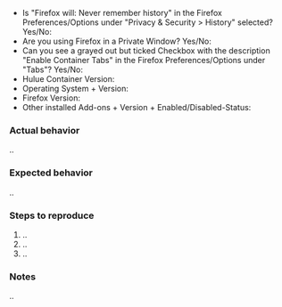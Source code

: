 <!--
  Feel free to ignore this Issue template if you just want to ask or suggest something. If you experience an Issue then please provide all asked informations.

  Note: If "Firefox will: Never remember history" in the Firefox Preferences/Options under "Privacy & Security > History" is selected, then Hulue Container will not work, since Containers aren't available in Private Windows.
-->
- Is "Firefox will: Never remember history" in the Firefox Preferences/Options under "Privacy & Security > History" selected? Yes/No:
- Are you using Firefox in a Private Window? Yes/No:
- Can you see a grayed out but ticked Checkbox with the description "Enable Container Tabs" in the Firefox Preferences/Options under "Tabs"? Yes/No:
- Hulue Container Version:
- Operating System + Version:
- Firefox Version:
- Other installed Add-ons + Version + Enabled/Disabled-Status:
<!-- To be able to Copy&Paste the full list of your Add-ons navigate to "about:support" and scroll down to "Extensions" -->


### Actual behavior
..

### Expected behavior
..

### Steps to reproduce
1. ..
2. ..
3. ..

### Notes
..